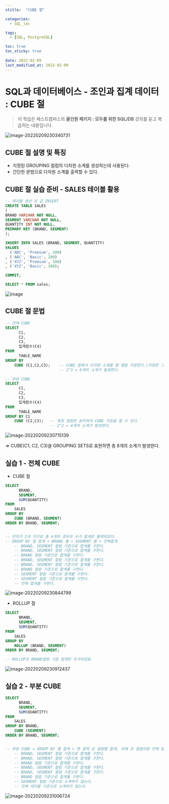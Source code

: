 ```yaml
---
stitle:  "CUBE 절"

categories:
  - SQL_lec

tags:
  - [SQL, PostgreSQL]

toc: true
toc_sticky: true
 
date: 2022-02-09
last_modified_at: 2022-02-09	
---
```


# SQL과 데이터베이스 - 조인과 집계 데이터 : CUBE 절



> 이 학습은 패스트캠퍼스의 **올인원 패키지 : 모두를 위한 SQL/DB** 강의를 듣고 복습하는 내용입니다.

![image-20220209230340731](assets/md-images/image-20220209230340731.png)

## CUBE 절 설명 및 특징

- 지정된 GROUPING 컬럼의 다차원 소계를 생성하는데 사용된다.
- 간단한 문법으로 다차원 소계를 출력할 수 있다.





## CUBE 절 실습 준비 - SALES 테이블 활용

```sql
-- 테이블 생성 및 값 INSERT
CREATE TABLE SALES 
(
BRAND VARCHAR NOT NULL,
SEGMENT VARCHAR NOT NULL,
QUANTITY INT NOT NULL,
PRIMARY KEY (BRAND, SEGMENT)
);

INSERT INTO SALES (BRAND, SEGMENT, QUANTITY)
VALUES
  ('ABC', 'Premium', 100)
, ('ABC', 'Basic', 200)
, ('XYZ', 'Premium', 100)
, ('XYZ', 'Basic', 300);

COMMIT;

SELECT * FROM sales; 
```

![image](assets/md-images/151760345-638e3214-37eb-4fa6-a26c-c364be828d38-16456087201491.png)





## CUBE 절 문법

```sql
-- 전체 CUBE
SELECT
	  C1,
	  C2,
	  C3,
	  집계함수(C4)
FROM
	  TABLE_NAME
GROUP BY
	CUBE (C1,C2,C3);	-- CUBE 절에서 다차원 소계를 할 열을 지정한다.(지정한 그룹의 모든 경우에 수에 대한 소계와 총계를 구한다.)
						-- 2^3 = 8개의 소계가 발생한다.

-- 부분 CUBE
SELECT
	  C1,
	  C2,
	  C3,
	  집계함수(C4)
FROM
	  TABLE_NAME
GROUP BY C1
	CUBE (C2,C3);	-- 특정 컬럼만 분리하여 CUBE 지정을 할 수 있다.
					-- 2^2 = 4개의 소계가 발생한다. 
```

![image-20220209230715139](assets/md-images/image-20220209230715139.png)

=> CUBE(C1, C2, C3)을 GROUPING SETS로 표현하면 총 8개의 소계가 발생한다.







## 실습 1 - 전체 CUBE

- CUBE 절

```sql
SELECT
	  BRAND,
	  SEGMENT,
	  SUM(QUANTITY)
FROM
	SALES
GROUP BY
	CUBE (BRAND, SEGMENT)
ORDER BY BRAND, SEGMENT;


-- 인자가 2개 이므로 총 4개의 경우의 수가 합계로 출력되었다.
-- GROUP BY 절 합계 + BRAND 별 + SEGMENT 별 + 전체합계
	-- BRAND, SEGMENT 컬럼 기준으로 합계를 구한다.
	-- BRAND, SEGMENT 컬럼 기준으로 합계를 구한다.
	-- BRAND 컬럼 기준으로 합계를 구한다.
	-- BRAND, SEGMENT 컬럼 기준으로 합계를 구한다.
	-- BRAND, SEGMENT 컬럼 기준으로 합계를 구한다.
	-- BRAND 컬럼 기준으로 합계를 구한다.
	-- SEGMENT 컬럼 기준으로 합계를 구한다.
	-- SEGMENT 컬럼 기준으로 합계를 구한다.
	-- 전체 합계를 구한다.
```

![image-20220209230844799](assets/md-images/image-20220209230844799.png)



- ROLLUP 절

```sql
SELECT
	  BRAND,
	  SEGMENT,
	  SUM(QUANTITY)
FROM
	SALES
GROUP BY
	ROLLUP (BRAND, SEGMENT)
ORDER BY BRAND, SEGMENT;

-- ROLLUP은 BRAND컬럼 기준 합계만 추가되었음.
```

![image-20220209230912437](assets/md-images/image-20220209230912437.png)







## 실습 2 - 부분 CUBE

```sql
SELECT
	  BRAND,
	  SEGMENT,
	  SUM(QUANTITY)
FROM
	SALES
GROUP BY BRAND,
	CUBE (SEGMENT)
ORDER BY BRAND, SEGMENT;


-- 부분 CUBE = GROUP BY 별 합계 + 맨 앞에 쓴 컬럼별 합계, 뒤에 쓴 컬럼이랑 전체 합계를 구하지 않는다!
	-- BRAND, SEGMENT 컬럼 기준으로 합계를 구한다.
	-- BRAND, SEGMENT 컬럼 기준으로 합계를 구한다.
	-- BRAND 컬럼 기준으로 합계를 구한다.
	-- BRAND, SEGMENT 컬럼 기준으로 합계를 구한다.
	-- BRAND, SEGMENT 컬럼 기준으로 합계를 구한다.
	-- BRAND 컬럼 기준으로 합계를 구한다.
	-- SEGMENT 컬럼 기준으로 소계하지 않는다.
	-- 전체 테이블 기준으로 소계하지 않는다.
```

![image-20220209231006724](assets/md-images/image-20220209231006724.png)

